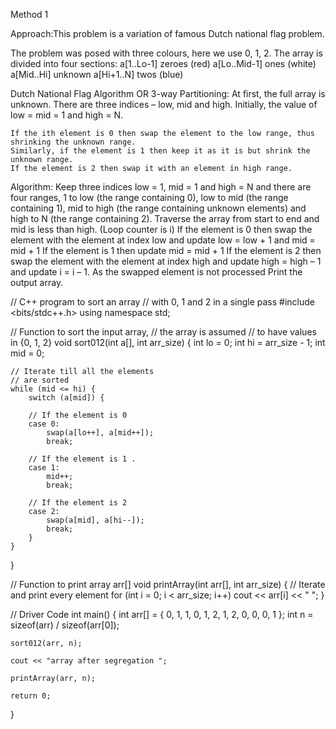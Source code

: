 Method 1

Approach:This problem is a variation of famous Dutch national flag problem.

The problem was posed with three colours, here we use 0, 1, 2. The array is divided into four sections:
    a[1..Lo-1] zeroes (red)
    a[Lo..Mid-1] ones (white)
    a[Mid..Hi] unknown
    a[Hi+1..N] twos (blue)

Dutch National Flag Algorithm OR 3-way Partitioning:
At first, the full array is unknown. There are three indices – low, mid and high. Initially, the value of low = mid = 1 and high = N.


    If the ith element is 0 then swap the element to the low range, thus shrinking the unknown range.
    Similarly, if the element is 1 then keep it as it is but shrink the unknown range.
    If the element is 2 then swap it with an element in high range.
Algorithm:
    Keep three indices low = 1, mid = 1 and high = N and there are four ranges, 1 to low (the range containing 0), low to mid (the range containing 1), mid to high (the range containing unknown elements) and high to N (the range containing 2).
    Traverse the array from start to end and mid is less than high. (Loop counter is i)
    If the element is 0 then swap the element with the element at index low and update low = low + 1 and mid = mid + 1
    If the element is 1 then update mid = mid + 1
    If the element is 2 then swap the element with the element at index high and update high = high – 1 and update i = i – 1. As the swapped element is not processed
    Print the output array.




// C++ program to sort an array
// with 0, 1 and 2 in a single pass
#include <bits/stdc++.h>
using namespace std;

// Function to sort the input array,
// the array is assumed
// to have values in {0, 1, 2}
void sort012(int a[], int arr_size)
{
    int lo = 0;
    int hi = arr_size - 1;
    int mid = 0;

    // Iterate till all the elements
    // are sorted
    while (mid <= hi) {
        switch (a[mid]) {

        // If the element is 0
        case 0:
            swap(a[lo++], a[mid++]);
            break;

        // If the element is 1 .
        case 1:
            mid++;
            break;

        // If the element is 2
        case 2:
            swap(a[mid], a[hi--]);
            break;
        }
    }
}

// Function to print array arr[]
void printArray(int arr[], int arr_size)
{
    // Iterate and print every element
    for (int i = 0; i < arr_size; i++)
        cout << arr[i] << " ";
}

// Driver Code
int main()
{
    int arr[] = { 0, 1, 1, 0, 1, 2, 1, 2, 0, 0, 0, 1 };
    int n = sizeof(arr) / sizeof(arr[0]);

    sort012(arr, n);

    cout << "array after segregation ";

    printArray(arr, n);

    return 0;
}
